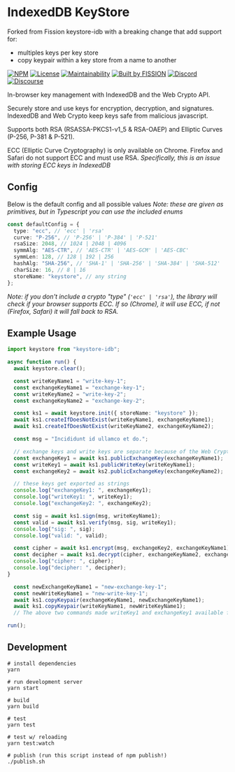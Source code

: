 # IndexedDB KeyStore

Forked from Fission keystore-idb with a breaking change that add support for:

- multiples keys per key store
- copy keypair within a key store from a name to another

[![NPM](https://img.shields.io/npm/v/keystore-idb)](https://www.npmjs.com/package/keystore-idb)
[![License](https://img.shields.io/badge/License-Apache%202.0-blue.svg)](https://github.com/fission-suite/blob/master/LICENSE)
[![Maintainability](https://api.codeclimate.com/v1/badges/b0fabd7e80c6bd2c0c7b/maintainability)](https://codeclimate.com/github/fission-suite/keystore-idb/maintainability)
[![Built by FISSION](https://img.shields.io/badge/⌘-Built_by_FISSION-purple.svg)](https://fission.codes)
[![Discord](https://img.shields.io/discord/478735028319158273.svg)](https://discord.gg/zAQBDEq)
[![Discourse](https://img.shields.io/discourse/https/talk.fission.codes/topics)](https://talk.fission.codes)

In-browser key management with IndexedDB and the Web Crypto API.

Securely store and use keys for encryption, decryption, and signatures. IndexedDB and Web Crypto keep keys safe from malicious javascript.

Supports both RSA (RSASSA-PKCS1-v1_5 & RSA-OAEP) and Elliptic Curves (P-256, P-381 & P-521).

ECC (Elliptic Curve Cryptography) is only available on Chrome. Firefox and Safari do not support ECC and must use RSA.
_Specifically, this is an issue with storing ECC keys in IndexedDB_

## Config

Below is the default config and all possible values
_Note: these are given as primitives, but in Typescript you can use the included enums_

```typescript
const defaultConfig = {
  type: "ecc", // 'ecc' | 'rsa'
  curve: "P-256", // 'P-256' | 'P-384' | 'P-521'
  rsaSize: 2048, // 1024 | 2048 | 4096
  symmAlg: "AES-CTR", // 'AES-CTR' | 'AES-GCM' | 'AES-CBC'
  symmLen: 128, // 128 | 192 | 256
  hashAlg: "SHA-256", // 'SHA-1' | 'SHA-256' | 'SHA-384' | 'SHA-512'
  charSize: 16, // 8 | 16
  storeName: "keystore", // any string
};
```

_Note: if you don't include a crypto "type" (`'ecc' | 'rsa'`), the library will check if your browser supports ECC. If so (Chrome), it will use ECC, if not (Firefox, Safari) it will fall back to RSA._

## Example Usage

```typescript
import keystore from "keystore-idb";

async function run() {
  await keystore.clear();

  const writeKeyName1 = "write-key-1";
  const exchangeKeyName1 = "exchange-key-1";
  const writeKeyName2 = "write-key-2";
  const exchangeKeyName2 = "exchange-key-2";

  const ks1 = await keystore.init({ storeName: "keystore" });
  await ks1.createIfDoesNotExist(writeKeyName1, exchangeKeyName1);
  await ks1.createIfDoesNotExist(writeKeyName2, exchangeKeyName2);

  const msg = "Incididunt id ullamco et do.";

  // exchange keys and write keys are separate because of the Web Crypto API
  const exchangeKey1 = await ks1.publicExchangeKey(exchangeKeyName1);
  const writeKey1 = await ks1.publicWriteKey(writeKeyName1);
  const exchangeKey2 = await ks2.publicExchangeKey(exchangeKeyName2);

  // these keys get exported as strings
  console.log("exchangeKey1: ", exchangeKey1);
  console.log("writeKey1: ", writeKey1);
  console.log("exchangeKey2: ", exchangeKey2);

  const sig = await ks1.sign(msg, writeKeyName1);
  const valid = await ks1.verify(msg, sig, writeKey1);
  console.log("sig: ", sig);
  console.log("valid: ", valid);

  const cipher = await ks1.encrypt(msg, exchangeKey2, exchangeKeyName1);
  const decipher = await ks1.decrypt(cipher, exchangeKeyName2, exchangeKey1);
  console.log("cipher: ", cipher);
  console.log("decipher: ", decipher);
}

  const newExchangeKeyName1 = "new-exchange-key-1";
  const newWriteKeyName1 = "new-write-key-1";
  await ks1.copyKeypair(exchangeKeyName1, newExchangeKeyName1);
  await ks1.copyKeypair(writeKeyName1, newWriteKeyName1);
  // The above two commands made writeKey1 and exchangeKey1 available from new keynames.

run();
```

## Development

```shell
# install dependencies
yarn

# run development server
yarn start

# build
yarn build

# test
yarn test

# test w/ reloading
yarn test:watch

# publish (run this script instead of npm publish!)
./publish.sh
```
